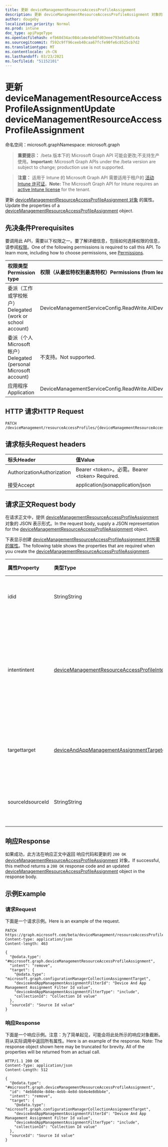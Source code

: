 ```yaml
---
title: 更新 deviceManagementResourceAccessProfileAssignment
description: 更新 deviceManagementResourceAccessProfileAssignment 对象的属性。
author: dougeby
localization_priority: Normal
ms.prod: intune
doc_type: apiPageType
ms.openlocfilehash: efb68d34ac084ca4e4ebdfd03eee793eb5a85c4a
ms.sourcegitcommit: f592c9ff96ceeb40caa67fcfe90fe6c8525cb7d2
ms.translationtype: MT
ms.contentlocale: zh-CN
ms.lasthandoff: 03/23/2021
ms.locfileid: "51152101"
---
```

# <a name="update-devicemanagementresourceaccessprofileassignment"></a><span data-ttu-id="47dd2-103">更新 deviceManagementResourceAccessProfileAssignment</span><span class="sxs-lookup"><span data-stu-id="47dd2-103">Update deviceManagementResourceAccessProfileAssignment</span></span>

<span data-ttu-id="47dd2-104">命名空间：microsoft.graph</span><span class="sxs-lookup"><span data-stu-id="47dd2-104">Namespace: microsoft.graph</span></span>

> <span data-ttu-id="47dd2-105">**重要提示：** /beta 版本下的 Microsoft Graph API 可能会更改;不支持生产使用。</span><span class="sxs-lookup"><span data-stu-id="47dd2-105">**Important:** Microsoft Graph APIs under the /beta version are subject to change; production use is not supported.</span></span>

> <span data-ttu-id="47dd2-106">**注意：** 适用于 Intune 的 Microsoft Graph API 需要适用于租户的 [活动 Intune 许可证](https://go.microsoft.com/fwlink/?linkid=839381)。</span><span class="sxs-lookup"><span data-stu-id="47dd2-106">**Note:** The Microsoft Graph API for Intune requires an [active Intune license](https://go.microsoft.com/fwlink/?linkid=839381) for the tenant.</span></span>

<span data-ttu-id="47dd2-107">更新 [deviceManagementResourceAccessProfileAssignment 对象](../resources/intune-rapolicy-devicemanagementresourceaccessprofileassignment.md) 的属性。</span><span class="sxs-lookup"><span data-stu-id="47dd2-107">Update the properties of a [deviceManagementResourceAccessProfileAssignment](../resources/intune-rapolicy-devicemanagementresourceaccessprofileassignment.md) object.</span></span>

## <a name="prerequisites"></a><span data-ttu-id="47dd2-108">先决条件</span><span class="sxs-lookup"><span data-stu-id="47dd2-108">Prerequisites</span></span>
<span data-ttu-id="47dd2-p101">要调用此 API，需要以下权限之一。要了解详细信息，包括如何选择权限的信息，请参阅[权限](/graph/permissions-reference)。</span><span class="sxs-lookup"><span data-stu-id="47dd2-p101">One of the following permissions is required to call this API. To learn more, including how to choose permissions, see [Permissions](/graph/permissions-reference).</span></span>

|<span data-ttu-id="47dd2-111">权限类型</span><span class="sxs-lookup"><span data-stu-id="47dd2-111">Permission type</span></span>|<span data-ttu-id="47dd2-112">权限（从最低特权到最高特权）</span><span class="sxs-lookup"><span data-stu-id="47dd2-112">Permissions (from least to most privileged)</span></span>|
|:---|:---|
|<span data-ttu-id="47dd2-113">委派（工作或学校帐户）</span><span class="sxs-lookup"><span data-stu-id="47dd2-113">Delegated (work or school account)</span></span>|<span data-ttu-id="47dd2-114">DeviceManagementServiceConfig.ReadWrite.All</span><span class="sxs-lookup"><span data-stu-id="47dd2-114">DeviceManagementServiceConfig.ReadWrite.All</span></span>|
|<span data-ttu-id="47dd2-115">委派（个人 Microsoft 帐户）</span><span class="sxs-lookup"><span data-stu-id="47dd2-115">Delegated (personal Microsoft account)</span></span>|<span data-ttu-id="47dd2-116">不支持。</span><span class="sxs-lookup"><span data-stu-id="47dd2-116">Not supported.</span></span>|
|<span data-ttu-id="47dd2-117">应用程序</span><span class="sxs-lookup"><span data-stu-id="47dd2-117">Application</span></span>|<span data-ttu-id="47dd2-118">DeviceManagementServiceConfig.ReadWrite.All</span><span class="sxs-lookup"><span data-stu-id="47dd2-118">DeviceManagementServiceConfig.ReadWrite.All</span></span>|

## <a name="http-request"></a><span data-ttu-id="47dd2-119">HTTP 请求</span><span class="sxs-lookup"><span data-stu-id="47dd2-119">HTTP Request</span></span>
<!-- {
  "blockType": "ignored"
}
-->
``` http
PATCH /deviceManagement/resourceAccessProfiles/{deviceManagementResourceAccessProfileBaseId}/assignments/{deviceManagementResourceAccessProfileAssignmentId}
```

## <a name="request-headers"></a><span data-ttu-id="47dd2-120">请求标头</span><span class="sxs-lookup"><span data-stu-id="47dd2-120">Request headers</span></span>
|<span data-ttu-id="47dd2-121">标头</span><span class="sxs-lookup"><span data-stu-id="47dd2-121">Header</span></span>|<span data-ttu-id="47dd2-122">值</span><span class="sxs-lookup"><span data-stu-id="47dd2-122">Value</span></span>|
|:---|:---|
|<span data-ttu-id="47dd2-123">Authorization</span><span class="sxs-lookup"><span data-stu-id="47dd2-123">Authorization</span></span>|<span data-ttu-id="47dd2-124">Bearer &lt;token&gt;。必需。</span><span class="sxs-lookup"><span data-stu-id="47dd2-124">Bearer &lt;token&gt; Required.</span></span>|
|<span data-ttu-id="47dd2-125">接受</span><span class="sxs-lookup"><span data-stu-id="47dd2-125">Accept</span></span>|<span data-ttu-id="47dd2-126">application/json</span><span class="sxs-lookup"><span data-stu-id="47dd2-126">application/json</span></span>|

## <a name="request-body"></a><span data-ttu-id="47dd2-127">请求正文</span><span class="sxs-lookup"><span data-stu-id="47dd2-127">Request body</span></span>
<span data-ttu-id="47dd2-128">在请求正文中，提供 [deviceManagementResourceAccessProfileAssignment](../resources/intune-rapolicy-devicemanagementresourceaccessprofileassignment.md) 对象的 JSON 表示形式。</span><span class="sxs-lookup"><span data-stu-id="47dd2-128">In the request body, supply a JSON representation for the [deviceManagementResourceAccessProfileAssignment](../resources/intune-rapolicy-devicemanagementresourceaccessprofileassignment.md) object.</span></span>

<span data-ttu-id="47dd2-129">下表显示创建 [deviceManagementResourceAccessProfileAssignment 时所需的属性](../resources/intune-rapolicy-devicemanagementresourceaccessprofileassignment.md)。</span><span class="sxs-lookup"><span data-stu-id="47dd2-129">The following table shows the properties that are required when you create the [deviceManagementResourceAccessProfileAssignment](../resources/intune-rapolicy-devicemanagementresourceaccessprofileassignment.md).</span></span>

|<span data-ttu-id="47dd2-130">属性</span><span class="sxs-lookup"><span data-stu-id="47dd2-130">Property</span></span>|<span data-ttu-id="47dd2-131">类型</span><span class="sxs-lookup"><span data-stu-id="47dd2-131">Type</span></span>|<span data-ttu-id="47dd2-132">说明</span><span class="sxs-lookup"><span data-stu-id="47dd2-132">Description</span></span>|
|:---|:---|:---|
|<span data-ttu-id="47dd2-133">id</span><span class="sxs-lookup"><span data-stu-id="47dd2-133">id</span></span>|<span data-ttu-id="47dd2-134">String</span><span class="sxs-lookup"><span data-stu-id="47dd2-134">String</span></span>|<span data-ttu-id="47dd2-135">工作分配的唯一标识符</span><span class="sxs-lookup"><span data-stu-id="47dd2-135">Unique identifier for the Assignments</span></span>|
|<span data-ttu-id="47dd2-136">intent</span><span class="sxs-lookup"><span data-stu-id="47dd2-136">intent</span></span>|[<span data-ttu-id="47dd2-137">deviceManagementResourceAccessProfileIntent</span><span class="sxs-lookup"><span data-stu-id="47dd2-137">deviceManagementResourceAccessProfileIntent</span></span>](../resources/intune-rapolicy-devicemanagementresourceaccessprofileintent.md)|<span data-ttu-id="47dd2-138">资源访问配置文件的分配意图。</span><span class="sxs-lookup"><span data-stu-id="47dd2-138">The assignment intent for the resource access profile.</span></span> <span data-ttu-id="47dd2-139">可取值为：`apply`、`remove`。</span><span class="sxs-lookup"><span data-stu-id="47dd2-139">Possible values are: `apply`, `remove`.</span></span>|
|<span data-ttu-id="47dd2-140">target</span><span class="sxs-lookup"><span data-stu-id="47dd2-140">target</span></span>|[<span data-ttu-id="47dd2-141">deviceAndAppManagementAssignmentTarget</span><span class="sxs-lookup"><span data-stu-id="47dd2-141">deviceAndAppManagementAssignmentTarget</span></span>](../resources/intune-shared-deviceandappmanagementassignmenttarget.md)|<span data-ttu-id="47dd2-142">资源访问配置文件的分配目标。</span><span class="sxs-lookup"><span data-stu-id="47dd2-142">The assignment target for the resource access profile.</span></span>|
|<span data-ttu-id="47dd2-143">sourceId</span><span class="sxs-lookup"><span data-stu-id="47dd2-143">sourceId</span></span>|<span data-ttu-id="47dd2-144">String</span><span class="sxs-lookup"><span data-stu-id="47dd2-144">String</span></span>|<span data-ttu-id="47dd2-145">工作分配的源的标识符。</span><span class="sxs-lookup"><span data-stu-id="47dd2-145">The identifier of the source of the assignment.</span></span>|



## <a name="response"></a><span data-ttu-id="47dd2-146">响应</span><span class="sxs-lookup"><span data-stu-id="47dd2-146">Response</span></span>
<span data-ttu-id="47dd2-147">如果成功，此方法在响应正文中返回 响应代码和更新的 `200 OK` [deviceManagementResourceAccessProfileAssignment](../resources/intune-rapolicy-devicemanagementresourceaccessprofileassignment.md) 对象。</span><span class="sxs-lookup"><span data-stu-id="47dd2-147">If successful, this method returns a `200 OK` response code and an updated [deviceManagementResourceAccessProfileAssignment](../resources/intune-rapolicy-devicemanagementresourceaccessprofileassignment.md) object in the response body.</span></span>

## <a name="example"></a><span data-ttu-id="47dd2-148">示例</span><span class="sxs-lookup"><span data-stu-id="47dd2-148">Example</span></span>

### <a name="request"></a><span data-ttu-id="47dd2-149">请求</span><span class="sxs-lookup"><span data-stu-id="47dd2-149">Request</span></span>
<span data-ttu-id="47dd2-150">下面是一个请求示例。</span><span class="sxs-lookup"><span data-stu-id="47dd2-150">Here is an example of the request.</span></span>
``` http
PATCH https://graph.microsoft.com/beta/deviceManagement/resourceAccessProfiles/{deviceManagementResourceAccessProfileBaseId}/assignments/{deviceManagementResourceAccessProfileAssignmentId}
Content-type: application/json
Content-length: 463

{
  "@odata.type": "#microsoft.graph.deviceManagementResourceAccessProfileAssignment",
  "intent": "remove",
  "target": {
    "@odata.type": "microsoft.graph.configurationManagerCollectionAssignmentTarget",
    "deviceAndAppManagementAssignmentFilterId": "Device And App Management Assignment Filter Id value",
    "deviceAndAppManagementAssignmentFilterType": "include",
    "collectionId": "Collection Id value"
  },
  "sourceId": "Source Id value"
}
```

### <a name="response"></a><span data-ttu-id="47dd2-151">响应</span><span class="sxs-lookup"><span data-stu-id="47dd2-151">Response</span></span>
<span data-ttu-id="47dd2-p103">下面是一个响应示例。注意：为了简单起见，可能会将此处所示的响应对象截断。将从实际调用中返回所有属性。</span><span class="sxs-lookup"><span data-stu-id="47dd2-p103">Here is an example of the response. Note: The response object shown here may be truncated for brevity. All of the properties will be returned from an actual call.</span></span>
``` http
HTTP/1.1 200 OK
Content-Type: application/json
Content-Length: 512

{
  "@odata.type": "#microsoft.graph.deviceManagementResourceAccessProfileAssignment",
  "id": "4ebb8d4e-8d4e-4ebb-4e8d-bb4e4e8dbb4e",
  "intent": "remove",
  "target": {
    "@odata.type": "microsoft.graph.configurationManagerCollectionAssignmentTarget",
    "deviceAndAppManagementAssignmentFilterId": "Device And App Management Assignment Filter Id value",
    "deviceAndAppManagementAssignmentFilterType": "include",
    "collectionId": "Collection Id value"
  },
  "sourceId": "Source Id value"
}
```




